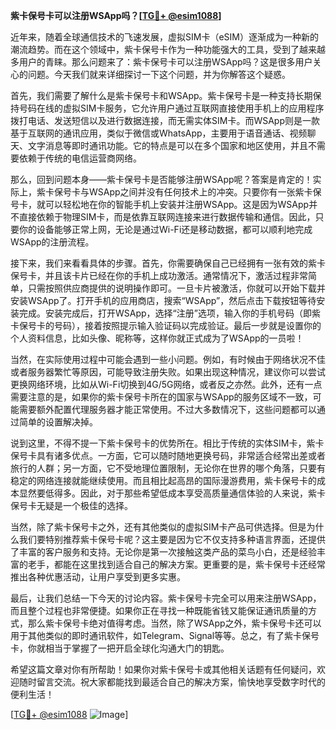 **紫卡保号卡可以注册WSApp吗？[[TG💪+ @esim1088](https://t.me/s/esim1088)]**

近年来，随着全球通信技术的飞速发展，虚拟SIM卡（eSIM）逐渐成为一种新的潮流趋势。而在这个领域中，紫卡保号卡作为一种功能强大的工具，受到了越来越多用户的青睐。那么问题来了：紫卡保号卡可以注册WSApp吗？这是很多用户关心的问题。今天我们就来详细探讨一下这个问题，并为你解答这个疑惑。

首先，我们需要了解什么是紫卡保号卡和WSApp。紫卡保号卡是一种支持长期保持号码在线的虚拟SIM卡服务，它允许用户通过互联网直接使用手机上的应用程序拨打电话、发送短信以及进行数据连接，而无需实体SIM卡。而WSApp则是一款基于互联网的通讯应用，类似于微信或WhatsApp，主要用于语音通话、视频聊天、文字消息等即时通讯功能。它的特点是可以在多个国家和地区使用，并且不需要依赖于传统的电信运营商网络。

那么，回到问题本身——紫卡保号卡是否能够注册WSApp呢？答案是肯定的！实际上，紫卡保号卡与WSApp之间并没有任何技术上的冲突。只要你有一张紫卡保号卡，就可以轻松地在你的智能手机上安装并注册WSApp。这是因为WSApp并不直接依赖于物理SIM卡，而是依靠互联网连接来进行数据传输和通信。因此，只要你的设备能够正常上网，无论是通过Wi-Fi还是移动数据，都可以顺利地完成WSApp的注册流程。

接下来，我们来看看具体的步骤。首先，你需要确保自己已经拥有一张有效的紫卡保号卡，并且该卡片已经在你的手机上成功激活。通常情况下，激活过程非常简单，只需按照供应商提供的说明操作即可。一旦卡片被激活，你就可以开始下载并安装WSApp了。打开手机的应用商店，搜索“WSApp”，然后点击下载按钮等待安装完成。安装完成后，打开WSApp，选择“注册”选项，输入你的手机号码（即紫卡保号卡的号码），接着按照提示输入验证码以完成验证。最后一步就是设置你的个人资料信息，比如头像、昵称等，这样你就正式成为了WSApp的一员啦！

当然，在实际使用过程中可能会遇到一些小问题。例如，有时候由于网络状况不佳或者服务器繁忙等原因，可能导致注册失败。如果出现这种情况，建议你可以尝试更换网络环境，比如从Wi-Fi切换到4G/5G网络，或者反之亦然。此外，还有一点需要注意的是，如果你的紫卡保号卡所在的国家与WSApp的服务区域不一致，可能需要额外配置代理服务器才能正常使用。不过大多数情况下，这些问题都可以通过简单的设置解决掉。

说到这里，不得不提一下紫卡保号卡的优势所在。相比于传统的实体SIM卡，紫卡保号卡具有诸多优点。一方面，它可以随时随地更换号码，非常适合经常出差或者旅行的人群；另一方面，它不受地理位置限制，无论你在世界的哪个角落，只要有稳定的网络连接就能继续使用。而且相比起高昂的国际漫游费用，紫卡保号卡的成本显然要低得多。因此，对于那些希望低成本享受高质量通信体验的人来说，紫卡保号卡无疑是一个极佳的选择。

当然，除了紫卡保号卡之外，还有其他类似的虚拟SIM卡产品可供选择。但是为什么我们要特别推荐紫卡保号卡呢？这主要是因为它不仅支持多种语言界面，还提供了丰富的客户服务和支持。无论你是第一次接触这类产品的菜鸟小白，还是经验丰富的老手，都能在这里找到适合自己的解决方案。更重要的是，紫卡保号卡还经常推出各种优惠活动，让用户享受到更多实惠。

最后，让我们总结一下今天的讨论内容。紫卡保号卡完全可以用来注册WSApp，而且整个过程也非常便捷。如果你正在寻找一种既能省钱又能保证通讯质量的方式，那么紫卡保号卡绝对值得考虑。当然，除了WSApp之外，紫卡保号卡还可以用于其他类似的即时通讯软件，如Telegram、Signal等等。总之，有了紫卡保号卡，你就相当于掌握了一把开启全球化沟通大门的钥匙。

希望这篇文章对你有所帮助！如果你对紫卡保号卡或其他相关话题有任何疑问，欢迎随时留言交流。祝大家都能找到最适合自己的解决方案，愉快地享受数字时代的便利生活！

[[TG💪+ @esim1088](https://t.me/s/esim1088) ![Image](https://i.postimg.cc/4NQfJmqS/Snipaste-2025-05-13-00-14-12.png)]